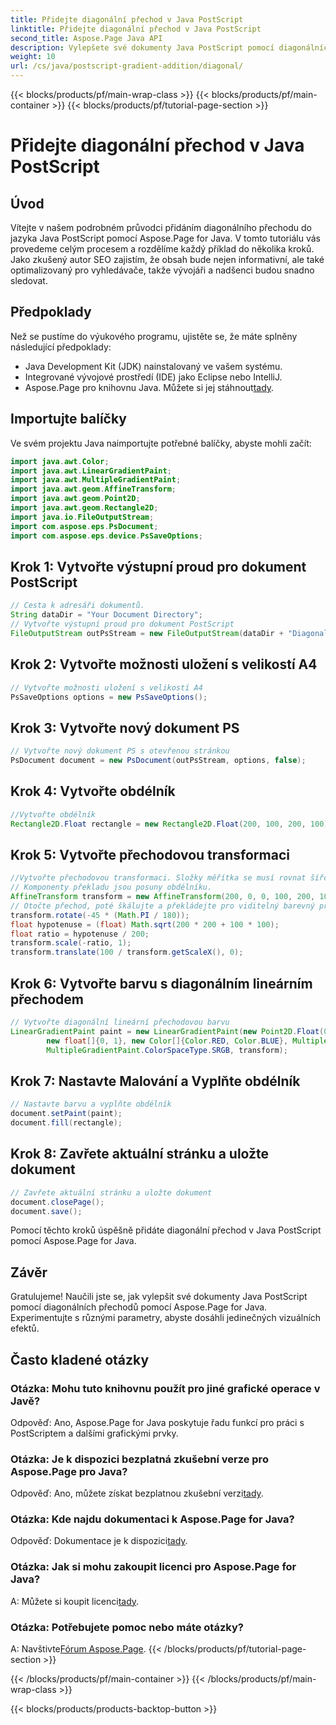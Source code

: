 ```yaml
---
title: Přidejte diagonální přechod v Java PostScript
linktitle: Přidejte diagonální přechod v Java PostScript
second_title: Aspose.Page Java API
description: Vylepšete své dokumenty Java PostScript pomocí diagonálních přechodů pomocí Aspose.Page for Java. Postupujte podle našeho podrobného průvodce a bez námahy přidejte zářivé barevné přechody.
weight: 10
url: /cs/java/postscript-gradient-addition/diagonal/
---
```


{{< blocks/products/pf/main-wrap-class >}}
{{< blocks/products/pf/main-container >}}
{{< blocks/products/pf/tutorial-page-section >}}

# Přidejte diagonální přechod v Java PostScript

## Úvod
Vítejte v našem podrobném průvodci přidáním diagonálního přechodu do jazyka Java PostScript pomocí Aspose.Page for Java. V tomto tutoriálu vás provedeme celým procesem a rozdělíme každý příklad do několika kroků. Jako zkušený autor SEO zajistím, že obsah bude nejen informativní, ale také optimalizovaný pro vyhledávače, takže vývojáři a nadšenci budou snadno sledovat.
## Předpoklady
Než se pustíme do výukového programu, ujistěte se, že máte splněny následující předpoklady:
- Java Development Kit (JDK) nainstalovaný ve vašem systému.
- Integrované vývojové prostředí (IDE) jako Eclipse nebo IntelliJ.
-  Aspose.Page pro knihovnu Java. Můžete si jej stáhnout[tady](https://releases.aspose.com/page/java/).
## Importujte balíčky
Ve svém projektu Java naimportujte potřebné balíčky, abyste mohli začít:
```java
import java.awt.Color;
import java.awt.LinearGradientPaint;
import java.awt.MultipleGradientPaint;
import java.awt.geom.AffineTransform;
import java.awt.geom.Point2D;
import java.awt.geom.Rectangle2D;
import java.io.FileOutputStream;
import com.aspose.eps.PsDocument;
import com.aspose.eps.device.PsSaveOptions;

```
## Krok 1: Vytvořte výstupní proud pro dokument PostScript
```java
// Cesta k adresáři dokumentů.
String dataDir = "Your Document Directory";
// Vytvořte výstupní proud pro dokument PostScript
FileOutputStream outPsStream = new FileOutputStream(dataDir + "DiagonalGradient_outPS.ps");
```
## Krok 2: Vytvořte možnosti uložení s velikostí A4
```java
// Vytvořte možnosti uložení s velikostí A4
PsSaveOptions options = new PsSaveOptions();
```
## Krok 3: Vytvořte nový dokument PS
```java
// Vytvořte nový dokument PS s otevřenou stránkou
PsDocument document = new PsDocument(outPsStream, options, false);
```
## Krok 4: Vytvořte obdélník
```java
//Vytvořte obdélník
Rectangle2D.Float rectangle = new Rectangle2D.Float(200, 100, 200, 100);
```
## Krok 5: Vytvořte přechodovou transformaci
```java
//Vytvořte přechodovou transformaci. Složky měřítka se musí rovnat šířce a výšce obdélníku.
// Komponenty překladu jsou posuny obdélníku.
AffineTransform transform = new AffineTransform(200, 0, 0, 100, 200, 100);
// Otočte přechod, poté škálujte a překládejte pro viditelný barevný přechod
transform.rotate(-45 * (Math.PI / 180));
float hypotenuse = (float) Math.sqrt(200 * 200 + 100 * 100);
float ratio = hypotenuse / 200;
transform.scale(-ratio, 1);
transform.translate(100 / transform.getScaleX(), 0);
```
## Krok 6: Vytvořte barvu s diagonálním lineárním přechodem
```java
// Vytvořte diagonální lineární přechodovou barvu
LinearGradientPaint paint = new LinearGradientPaint(new Point2D.Float(0, 0), new Point2D.Float(200, 100),
        new float[]{0, 1}, new Color[]{Color.RED, Color.BLUE}, MultipleGradientPaint.CycleMethod.NO_CYCLE,
        MultipleGradientPaint.ColorSpaceType.SRGB, transform);
```
## Krok 7: Nastavte Malování a Vyplňte obdélník
```java
// Nastavte barvu a vyplňte obdélník
document.setPaint(paint);
document.fill(rectangle);
```
## Krok 8: Zavřete aktuální stránku a uložte dokument
```java
// Zavřete aktuální stránku a uložte dokument
document.closePage();
document.save();
```
Pomocí těchto kroků úspěšně přidáte diagonální přechod v Java PostScript pomocí Aspose.Page for Java.
## Závěr
Gratulujeme! Naučili jste se, jak vylepšit své dokumenty Java PostScript pomocí diagonálních přechodů pomocí Aspose.Page for Java. Experimentujte s různými parametry, abyste dosáhli jedinečných vizuálních efektů.
## Často kladené otázky
### Otázka: Mohu tuto knihovnu použít pro jiné grafické operace v Javě?
Odpověď: Ano, Aspose.Page for Java poskytuje řadu funkcí pro práci s PostScriptem a dalšími grafickými prvky.
### Otázka: Je k dispozici bezplatná zkušební verze pro Aspose.Page pro Java?
 Odpověď: Ano, můžete získat bezplatnou zkušební verzi[tady](https://releases.aspose.com/).
### Otázka: Kde najdu dokumentaci k Aspose.Page for Java?
 Odpověď: Dokumentace je k dispozici[tady](https://reference.aspose.com/page/java/).
### Otázka: Jak si mohu zakoupit licenci pro Aspose.Page for Java?
 A: Můžete si koupit licenci[tady](https://purchase.aspose.com/buy).
### Otázka: Potřebujete pomoc nebo máte otázky?
 A: Navštivte[Fórum Aspose.Page](https://forum.aspose.com/c/page/39).
{{< /blocks/products/pf/tutorial-page-section >}}

{{< /blocks/products/pf/main-container >}}
{{< /blocks/products/pf/main-wrap-class >}}

{{< blocks/products/products-backtop-button >}}
